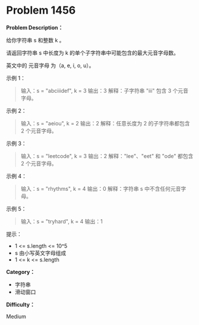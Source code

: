 # Problem 1456

**Problem Description：**

给你字符串 s 和整数 k 。

请返回字符串 s 中长度为 k 的单个子字符串中可能包含的最大元音字母数。

英文中的 元音字母 为（a, e, i, o, u）。

 

示例 1：

> 输入：s = "abciiidef", k = 3
> 输出：3
> 解释：子字符串 "iii" 包含 3 个元音字母。

示例 2：

> 输入：s = "aeiou", k = 2
> 输出：2
> 解释：任意长度为 2 的子字符串都包含 2 个元音字母。

示例 3：

> 输入：s = "leetcode", k = 3
> 输出：2
> 解释："lee"、"eet" 和 "ode" 都包含 2 个元音字母。

示例 4：

> 输入：s = "rhythms", k = 4
> 输出：0
> 解释：字符串 s 中不含任何元音字母。

示例 5：

> 输入：s = "tryhard", k = 4
> 输出：1
 

提示：

- 1 <= s.length <= 10^5
- s 由小写英文字母组成
- 1 <= k <= s.length

**Category：**

- 字符串
- 滑动窗口

**Difficulty：**

Medium


